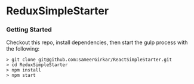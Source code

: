 # ReduxSimpleStarter

### Getting Started

Checkout this repo, install dependencies, then start the gulp process with the following:

```
> git clone git@github.com:sameerGirkar/ReactSimpleStarter.git
> cd ReduxSimpleStarter
> npm install
> npm start
```